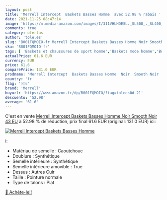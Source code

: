 ```yaml
---
layout: post
title: 'Merrell Intercept  Baskets Basses Homme  avec 52.98 % rabais '
date: 2021-11-25 08:47:14
image: 'https://m.media-amazon.com/images/I/311VHLHDESL._SL500_._SL400_.jpg'
comments: true
category: ofertas
author: 'tole.es'
slug: 'B001FQMOIO-fr Merrell Intercept Baskets Basses Homme Noir Smooth Noir 43 EU'
sku: 'B001FQMOIO-fr'
tags: [ 'Baskets et chaussures de sport homme','Baskets mode homme','Boutiques','Chaussures','Chaussures et Sacs','Chaussures homme','Custom Stores','merrell', ]
actualPrice: 61.6 EUR
currency: EUR
price: 61.6
comparePrice: 131.0 EUR
prodname: 'Merrell Intercept  Baskets Basses Homme  Noir  Smooth Noir   43 EU'
country: 'fr'
flag: '🇫🇷'
brand: 'Merrell'
buyurl: 'https://www.amazon.fr/dp/B001FQMOIO/?tag=tolees0d-21'
descuento: '52.98'
average: '61.6'
---
```


C'est en vente [Merrell Intercept  Baskets Basses Homme  Noir  Smooth Noir   43 EU](https://www.amazon.fr/dp/B001FQMOIO/?tag=tolees0d-21)  à  52.98 % de réduction, prix final  61.6 EUR (original: 131.0 EUR) ici:

[![Merrell Intercept  Baskets Basses Homme ](https://m.media-amazon.com/images/I/311VHLHDESL._SL500_._SL400_.jpg)](https://www.amazon.fr/dp/B001FQMOIO/?tag=tolees0d-21)

ℹ️:

- Matériau de semelle : Caoutchouc
- Doublure : Synthétique
- Semelle intérieure : Synthétique
- Semelle intérieure amovible : True
- Dessus : Autres Cuir
- Taille : Pointure normale
- Type de talons : Plat

[🛒 Achète-le!!](https://www.amazon.fr/dp/B001FQMOIO/?tag=tolees0d-21)

